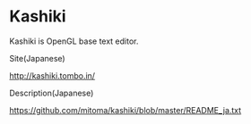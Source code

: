 Kashiki
=======

Kashiki is OpenGL base text editor.

Site(Japanese)

http://kashiki.tombo.in/

Description(Japanese)

https://github.com/mitoma/kashiki/blob/master/README_ja.txt
